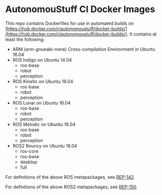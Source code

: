# AutonomouStuff CI Docker Images #

This repo contains Dockerfiles for use in automated builds on [https://hub.docker.com/r/autonomoustuff/docker-builds/](https://hub.docker.com/r/autonomoustuff/docker-builds/). It contains at least the following:

- ARM (arm-gnueabi-none) Cross-compilation Environment in Ubuntu 16.04
- ROS Indigo on Ubuntu 14.04
  - ros-base
  - robot
  - perception
- ROS Kinetic on Ubuntu 16.04
  - ros-base
  - robot
  - perception
- ROS Lunar on Ubuntu 16.04
  - ros-base
  - robot
  - perception
- ROS Melodic on Ubuntu 18.04
  - ros-base
  - robot
  - perception
- ROS2 Bouncy on Ubuntu 18.04
  - ros-core
  - ros-base
  - desktop
  - full

For definitions of the above ROS metapackages, see [REP-142](http://www.ros.org/reps/rep-0142.html).

For definitions of the above ROS2 metapackages, see [REP-150](http://www.ros.org/reps/rep-0150.html).
